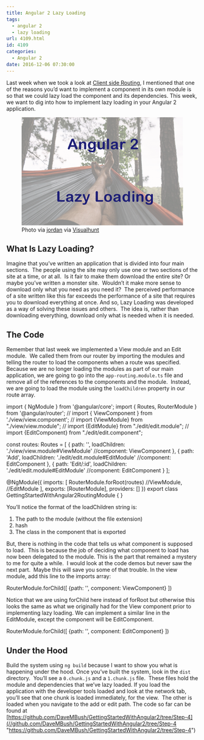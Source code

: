 ```yaml
---
title: Angular 2 Lazy Loading
tags:
  - angular 2
  - lazy loading
url: 4109.html
id: 4109
categories:
  - Angular 2
date: 2016-12-06 07:30:00
---
```


Last week when we took a look at [Client side Routing](/adding-client-side-routing-to-angular-2/), I mentioned that one of the reasons you’d want to implement a component in its own module is so that we could lazy load the component and its dependencies. This week, we want to dig into how to implement lazy loading in your Angular 2 application. <figure>![](/uploads/2016/11/image-5.png "Angular 2 Lazy Loading") Photo via [jordan](//pixabay.com/en/users/jordan3600-400129/) via [Visualhunt](//visualhunt.com/)</figure>

<!-- more --> 

What Is Lazy Loading?
---------------------

Imagine that you’ve written an application that is divided into four main sections.  The people using the site may only use one or two sections of the site at a time, or at all.  Is it fair to make them download the entire site? Or maybe you’ve written a monster site.  Wouldn’t it make more sense to download only what you need as you need it?  The perceived performance of a site written like this far exceeds the performance of a site that requires you to download everything at once. And so, Lazy Loading was developed as a way of solving these issues and others.  The idea is, rather than downloading everything, download only what is needed when it is needed.

The Code
--------

Remember that last week we implemented a View module and an Edit module.  We called them from our router by importing the modules and telling the router to load the components when a route was specified. Because we are no longer loading the modules as part of our main application, we are going to go into the `app-routing.module.ts` file and remove all of the references to the components and the module.  Instead, we are going to load the module using the `loadChildren` property in our route array.

import { NgModule } from '@angular/core';
import { Routes, RouterModule } from '@angular/router';
// import { ViewComponent } from './view/view.component';
// import {ViewModule} from "./view/view.module";
// import {EditModule} from "./edit/edit.module";
// import {EditComponent} from "./edit/edit.component";

const routes: Routes = \[
  { path: '',
    loadChildren: './view/view.module#ViewModule'
    //component: ViewComponent
  },
  { path: 'Add',
    loadChildren: './edit/edit.module#EditModule'
    //component: EditComponent
  },
  { path: 'Edit/:id',
    loadChildren: './edit/edit.module#EditModule'
    //component: EditComponent
  }
\];

@NgModule({
  imports: \[
    RouterModule.forRoot(routes)
    //ViewModule,
    //EditModule
  \],
  exports: \[RouterModule\],
  providers: \[\]
})
export class GettingStartedWithAngular2RoutingModule { }

You’ll notice the format of the loadChildren string is:

1.  The path to the module (without the file extension)
2.  hash
3.  The class in the component that is exported

But, there is nothing in the code that tells us what component is supposed to load.  This is because the job of deciding what component to load has now been delegated to the module. This is the part that remained a mystery to me for quite a while.  I would look at the code demos but never saw the next part.  Maybe this will save you some of that trouble. In the view module, add this line to the imports array:

 RouterModule.forChild(\[
    {path: '', component: ViewComponent}
\])

Notice that we are using forChild here instead of forRoot but otherwise this looks the same as what we originally had for the View component prior to implementing lazy loading. We can implement a similar line in the EditModule, except the component will be EditComponent.

RouterModule.forChild(\[
    {path: '', component: EditComponent}
\])

Under the Hood
--------------

Build the system using `ng build` because I want to show you what is happening under the hood. Once you’ve built the system, look in the `dist` directory.  You’ll see a `0.chunk.js` and a `1.chunk.js` file.  These files hold the module and dependencies that we’ve lazy loaded. If you load the application with the developer tools loaded and look at the network tab, you’ll see that one chunk is loaded immediately, for the view.  The other is loaded when you navigate to the add or edit path. The code so far can be found at [https://github.com/DaveMBush/GettingStartedWithAngular2/tree/Step-4](//github.com/DaveMBush/GettingStartedWithAngular2/tree/Step-4 "https://github.com/DaveMBush/GettingStartedWithAngular2/tree/Step-4")

